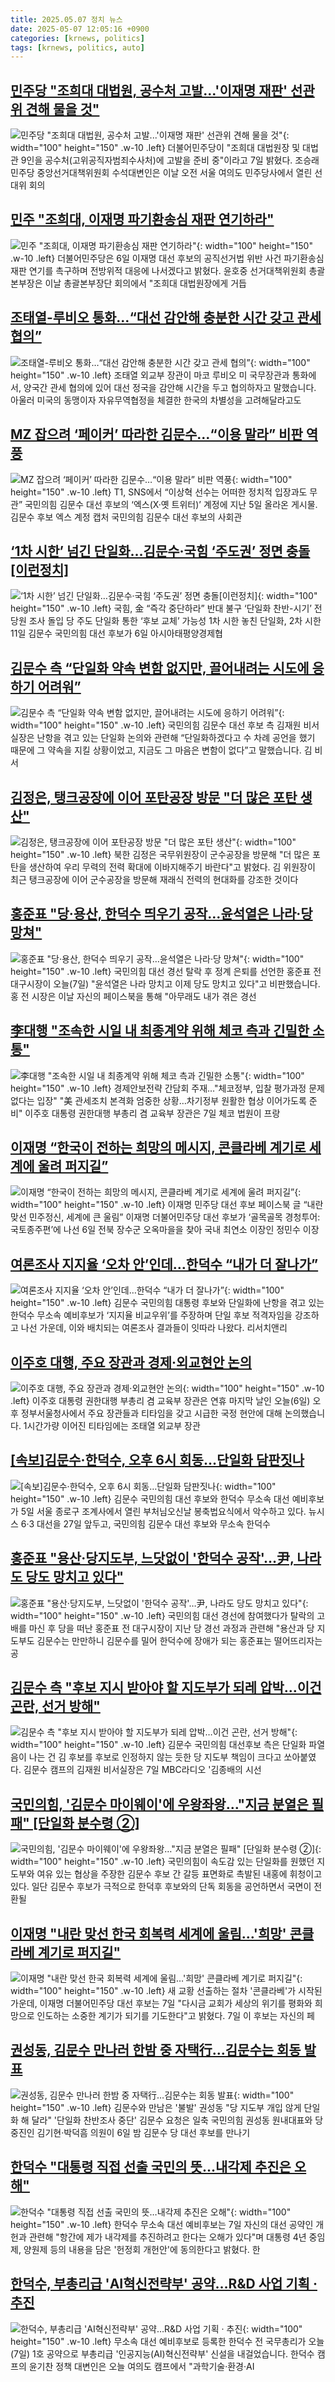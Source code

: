 ```yaml
---
title: 2025.05.07 정치 뉴스
date: 2025-05-07 12:05:16 +0900
categories: [krnews, politics]
tags: [krnews, politics, auto]
---
```

## [민주당 "조희대 대법원, 공수처 고발...'이재명 재판' 선관위 견해 물을 것"](https://n.news.naver.com/mnews/article/008/0005190296)

![민주당 "조희대 대법원, 공수처 고발...'이재명 재판' 선관위 견해 물을 것"](https://mimgnews.pstatic.net/image/origin/008/2025/05/07/5190296.jpg?type=nf220_150){: width="100" height="150" .w-10 .left}
더불어민주당이 "조희대 대법원장 및 대법관 9인을 공수처(고위공직자범죄수사처)에 고발을 준비 중"이라고 7일 밝혔다. 조승래 민주당 중앙선거대책위원회 수석대변인은 이날 오전 서울 여의도 민주당사에서 열린 선대위 회의

## [민주 "조희대, 이재명 파기환송심 재판 연기하라"](https://n.news.naver.com/mnews/article/277/0005588105)

![민주 "조희대, 이재명 파기환송심 재판 연기하라"](https://mimgnews.pstatic.net/image/origin/277/2025/05/06/5588105.jpg?type=nf220_150){: width="100" height="150" .w-10 .left}
더불어민주당은 6일 이재명 대선 후보의 공직선거법 위반 사건 파기환송심 재판 연기를 촉구하며 전방위적 대응에 나서겠다고 밝혔다. 윤호중 선거대책위원회 총괄본부장은 이날 총괄본부장단 회의에서 "조희대 대법원장에게 거듭

## [조태열-루비오 통화…“대선 감안해 충분한 시간 갖고 관세 협의”](https://n.news.naver.com/mnews/article/056/0011945935)

![조태열-루비오 통화…“대선 감안해 충분한 시간 갖고 관세 협의”](https://mimgnews.pstatic.net/image/origin/056/2025/05/07/11945935.jpg?type=nf220_150){: width="100" height="150" .w-10 .left}
조태열 외교부 장관이 마코 루비오 미 국무장관과 통화에서, 양국간 관세 협의에 있어 대선 정국을 감안해 시간을 두고 협의하자고 말했습니다. 아울러 미국의 동맹이자 자유무역협정을 체결한 한국의 차별성을 고려해달라고도

## [MZ 잡으려 ‘페이커’ 따라한 김문수…“이용 말라” 비판 역풍](https://n.news.naver.com/mnews/article/022/0004033391)

![MZ 잡으려 ‘페이커’ 따라한 김문수…“이용 말라” 비판 역풍](https://mimgnews.pstatic.net/image/origin/022/2025/05/07/4033391.jpg?type=nf220_150){: width="100" height="150" .w-10 .left}
T1, SNS에서 “이상혁 선수는 어떠한 정치적 입장과도 무관” 국민의힘 김문수 대선 후보의 ‘엑스(X·옛 트위터)’ 계정에 지난 5일 올라온 게시물. 김문수 후보 엑스 계정 캡처 국민의힘 김문수 대선 후보의 사회관

## [‘1차 시한’ 넘긴 단일화…김문수·국힘 ‘주도권’ 정면 충돌[이런정치]](https://n.news.naver.com/mnews/article/016/0002467405)

![‘1차 시한’ 넘긴 단일화…김문수·국힘 ‘주도권’ 정면 충돌[이런정치]](https://mimgnews.pstatic.net/image/origin/016/2025/05/07/2467405.jpg?type=nf220_150){: width="100" height="150" .w-10 .left}
국힘, 金 “즉각 중단하라” 반대 불구 ‘단일화 찬반-시기’ 전당원 조사 돌입 당 주도 단일화 통한 ‘후보 교체’ 가능성 1차 시한 놓친 단일화, 2차 시한 11일 김문수 국민의힘 대선 후보가 6일 아시아태평양경제협

## [김문수 측 “단일화 약속 변함 없지만, 끌어내려는 시도에 응하기 어려워”](https://n.news.naver.com/mnews/article/056/0011946115)

![김문수 측 “단일화 약속 변함 없지만, 끌어내려는 시도에 응하기 어려워”](https://mimgnews.pstatic.net/image/origin/056/2025/05/07/11946115.jpg?type=nf220_150){: width="100" height="150" .w-10 .left}
국민의힘 김문수 대선 후보 측 김재원 비서실장은 난항을 겪고 있는 단일화 논의와 관련해 “단일화하겠다고 수 차례 공언을 했기 때문에 그 약속을 지킬 상황이었고, 지금도 그 마음은 변함이 없다”고 말했습니다. 김 비서

## [김정은, 탱크공장에 이어 포탄공장 방문 "더 많은 포탄 생산"](https://n.news.naver.com/mnews/article/079/0004020937)

![김정은, 탱크공장에 이어 포탄공장 방문 "더 많은 포탄 생산"](https://mimgnews.pstatic.net/image/origin/079/2025/05/07/4020937.jpg?type=nf220_150){: width="100" height="150" .w-10 .left}
북한 김정은 국무위원장이 군수공장을 방문해 "더 많은 포탄을 생산하여 우리 무력의 전력 확대에 이바지해주기 바란다"고 밝혔다. 김 위원장이 최근 탱크공장에 이어 군수공장을 방문해 재래식 전력의 현대화를 강조한 것이다

## [홍준표 "당·용산, 한덕수 띄우기 공작…윤석열은 나라·당 망쳐"](https://n.news.naver.com/mnews/article/437/0000439847)

![홍준표 "당·용산, 한덕수 띄우기 공작…윤석열은 나라·당 망쳐"](https://mimgnews.pstatic.net/image/origin/437/2025/05/07/439847.jpg?type=nf220_150){: width="100" height="150" .w-10 .left}
국민의힘 대선 경선 탈락 후 정계 은퇴를 선언한 홍준표 전 대구시장이 오늘(7일) "윤석열은 나라 망치고 이제 당도 망치고 있다"고 비판했습니다. 홍 전 시장은 이날 자신의 페이스북을 통해 "아무래도 내가 겪은 경선

## [李대행 "조속한 시일 내 최종계약 위해 체코 측과 긴밀한 소통"](https://n.news.naver.com/mnews/article/001/0015372394)

![李대행 "조속한 시일 내 최종계약 위해 체코 측과 긴밀한 소통"](https://mimgnews.pstatic.net/image/origin/001/2025/05/07/15372394.jpg?type=nf220_150){: width="100" height="150" .w-10 .left}
경제안보전략 간담회 주재…"체코정부, 입찰 평가과정 문제 없다는 입장" "美 관세조치 본격화 엄중한 상황…차기정부 원활한 협상 이어가도록 준비" 이주호 대통령 권한대행 부총리 겸 교육부 장관은 7일 체코 법원이 프랑

## [이재명 “한국이 전하는 희망의 메시지, 콘클라베 계기로 세계에 울려 퍼지길”](https://n.news.naver.com/mnews/article/016/0002467283)

![이재명 “한국이 전하는 희망의 메시지, 콘클라베 계기로 세계에 울려 퍼지길”](https://mimgnews.pstatic.net/image/origin/016/2025/05/07/2467283.jpg?type=nf220_150){: width="100" height="150" .w-10 .left}
이재명 민주당 대선 후보 페이스북 글 “내란 맞선 민주정신, 세계에 큰 울림” 이재명 더불어민주당 대선 후보가 ‘골목골목 경청투어:국토종주편’에 나선 6일 전북 장수군 오옥마을을 찾아 국내 최연소 이장인 정민수 이장

## [여론조사 지지율 ‘오차 안’인데…한덕수 “내가 더 잘나가”](https://n.news.naver.com/mnews/article/028/0002744542)

![여론조사 지지율 ‘오차 안’인데…한덕수 “내가 더 잘나가”](https://mimgnews.pstatic.net/image/origin/028/2025/05/07/2744542.jpg?type=nf220_150){: width="100" height="150" .w-10 .left}
김문수 국민의힘 대통령 후보와 단일화에 난항을 겪고 있는 한덕수 무소속 예비후보가 ‘지지율 비교우위’를 주장하며 단일 후보 적격자임을 강조하고 나선 가운데, 이와 배치되는 여론조사 결과들이 잇따라 나왔다. 리서치앤리

## [이주호 대행, 주요 장관과 경제·외교현안 논의](https://n.news.naver.com/mnews/article/422/0000737852)

![이주호 대행, 주요 장관과 경제·외교현안 논의](https://mimgnews.pstatic.net/image/origin/422/2025/05/06/737852.jpg?type=nf220_150){: width="100" height="150" .w-10 .left}
이주호 대통령 권한대행 부총리 겸 교육부 장관은 연휴 마지막 날인 오늘(6일) 오후 정부서울청사에서 주요 장관들과 티타임을 갖고 시급한 국정 현안에 대해 논의했습니다. 1시간가량 이어진 티타임에는 조태열 외교부 장관

## [[속보]김문수·한덕수, 오후 6시 회동…단일화 담판짓나](https://n.news.naver.com/mnews/article/021/0002707667)

![[속보]김문수·한덕수, 오후 6시 회동…단일화 담판짓나](https://mimgnews.pstatic.net/image/origin/021/2025/05/07/2707667.jpg?type=nf220_150){: width="100" height="150" .w-10 .left}
김문수 국민의힘 대선 후보와 한덕수 무소속 대선 예비후보가 5일 서울 종로구 조계사에서 열린 부처님오신날 봉축법요식에서 악수하고 있다. 뉴시스 6·3 대선을 27일 앞두고, 국민의힘 김문수 대선 후보와 무소속 한덕수

## [홍준표 "용산·당지도부, 느닷없이 '한덕수 공작'…尹, 나라도 당도 망치고 있다"](https://n.news.naver.com/mnews/article/014/0005345763)

![홍준표 "용산·당지도부, 느닷없이 '한덕수 공작'…尹, 나라도 당도 망치고 있다"](https://mimgnews.pstatic.net/image/origin/014/2025/05/07/5345763.jpg?type=nf220_150){: width="100" height="150" .w-10 .left}
국민의힘 대선 경선에 참여했다가 탈락의 고배를 마신 후 당을 떠난 홍준표 전 대구시장이 지난 당 경선 과정과 관련해 "용산과 당 지도부도 김문수는 만만하니 김문수를 밀어 한덕수에 장애가 되는 홍준표는 떨어뜨리자는 공

## [김문수 측 "후보 지시 받아야 할 지도부가 되레 압박…이건 곤란, 선거 방해"](https://n.news.naver.com/mnews/article/421/0008234118)

![김문수 측 "후보 지시 받아야 할 지도부가 되레 압박…이건 곤란, 선거 방해"](https://mimgnews.pstatic.net/image/origin/421/2025/05/07/8234118.jpg?type=nf220_150){: width="100" height="150" .w-10 .left}
김문수 국민의힘 대선후보 측은 단일화 파열음이 나는 건 김 후보를 후보로 인정하지 않는 듯한 당 지도부 책임이 크다고 쏘아붙였다. 김문수 캠프의 김재원 비서실장은 7일 MBC라디오 '김종배의 시선

## [국민의힘, '김문수 마이웨이'에 우왕좌왕…"지금 분열은 필패" [단일화 분수령 ②]](https://n.news.naver.com/mnews/article/119/0002952977)

![국민의힘, '김문수 마이웨이'에 우왕좌왕…"지금 분열은 필패" [단일화 분수령 ②]](https://mimgnews.pstatic.net/image/origin/119/2025/05/07/2952977.jpg?type=nf220_150){: width="100" height="150" .w-10 .left}
국민의힘이 속도감 있는 단일화를 원했던 지도부와 여유 있는 협상을 주장한 김문수 후보 간 갈등 표면화로 촉발된 내홍에 휘청이고 있다. 일단 김문수 후보가 극적으로 한덕후 후보와의 단독 회동을 공언하면서 국면이 전환될

## [이재명 "내란 맞선 한국 회복력 세계에 울림…'희망' 콘클라베 계기로 퍼지길"](https://n.news.naver.com/mnews/article/088/0000946207)

![이재명 "내란 맞선 한국 회복력 세계에 울림…'희망' 콘클라베 계기로 퍼지길"](https://mimgnews.pstatic.net/image/origin/088/2025/05/07/946207.jpg?type=nf220_150){: width="100" height="150" .w-10 .left}
새 교황 선출하는 절차 '콘클라베'가 시작된 가운데, 이재명 더불어민주당 대선 후보는 7일 "다시금 교회가 세상의 위기를 평화와 희망으로 인도하는 소중한 계기가 되기를 기도한다"고 밝혔다. 7일 이 후보는 자신의 페

## [권성동, 김문수 만나러 한밤 중 자택行…김문수는 회동 발표](https://n.news.naver.com/mnews/article/079/0004020906)

![권성동, 김문수 만나러 한밤 중 자택行…김문수는 회동 발표](https://mimgnews.pstatic.net/image/origin/079/2025/05/06/4020906.jpg?type=nf220_150){: width="100" height="150" .w-10 .left}
김문수와 만남은 '불발' 권성동 "당 지도부 개입 않게 단일화 해 달라" '단일화 찬반조사 중단' 김문수 요청은 일축 국민의힘 권성동 원내대표와 당 중진인 김기현·박덕흠 의원이 6일 밤 김문수 당 대선 후보를 만나기

## [한덕수 "대통령 직접 선출 국민의 뜻…내각제 추진은 오해"](https://n.news.naver.com/mnews/article/421/0008234630)

![한덕수 "대통령 직접 선출 국민의 뜻…내각제 추진은 오해"](https://mimgnews.pstatic.net/image/origin/421/2025/05/07/8234630.jpg?type=nf220_150){: width="100" height="150" .w-10 .left}
한덕수 무소속 대선 예비후보는 7일 자신의 대선 공약인 개헌과 관련해 "항간에 제가 내각제를 추진하려고 한다는 오해가 있다"며 대통령 4년 중임제, 양원제 등의 내용을 담은 '헌정회 개헌안'에 동의한다고 밝혔다. 한

## [한덕수, 부총리급 'AI혁신전략부' 공약…R&D 사업 기획 · 추진](https://n.news.naver.com/mnews/article/055/0001255692)

![한덕수, 부총리급 'AI혁신전략부' 공약…R&D 사업 기획 · 추진](https://mimgnews.pstatic.net/image/origin/055/2025/05/07/1255692.jpg?type=nf220_150){: width="100" height="150" .w-10 .left}
무소속 대선 예비후보로 등록한 한덕수 전 국무총리가 오늘(7일) 1호 공약으로 부총리급 '인공지능(AI)혁신전략부' 신설을 내걸었습니다. 한덕수 캠프의 윤기찬 정책 대변인은 오늘 여의도 캠프에서 "과학기술·환경·AI

